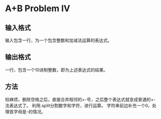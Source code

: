 # A+B Problem IV

## 输入格式

输入包含一行，为一个包含整数和加减法运算的表达式。

## 输出格式

一行，包含一个$10$进制整数，即为上述表达式的结果。

## 方法
较麻烦，删除空格之后，直接合并相邻的+-号，之后整个表达式就变成普通的+-法表达式了。
利用.split分割数字和字符，进行运算。
字符串前边补充一个0，处理首字母是-的情况。

